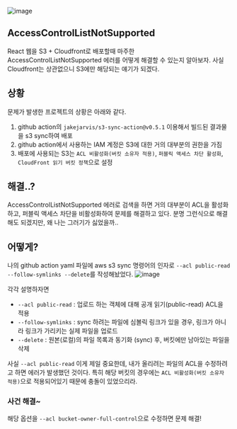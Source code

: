 ![image](https://d1ccleacxg8gcm.cloudfront.net/lhjeong60/images/5h7cc5f54jjd4.png)



## AccessControlListNotSupported
React 웹을 S3 + Cloudfront로 배포할때 마주한 AccessControlListNotSupported 에러를 어떻게 해결할 수 있는지 알아보자.
사실 Cloudfront는 상관없으니 S3에만 해당되는 얘기가 되겠다.

## 상황
문제가 발생한 프로젝트의 상황은 아래와 같다.
1. github action의 `jakejarvis/s3-sync-action@v0.5.1` 이용해서 빌드된 결과물을 s3 sync하여 배포
2. github action에서 사용하는 IAM 계정은 S3에 대한 거의 대부분의 권한을 가짐
3. 배포에 사용되는 S3는 `ACL 비활성화(버킷 소유자 적용)`, `퍼블릭 액세스 차단 활성화`, `CloudFront 읽기 버킷 정책`으로 설정

## 해결..?
AccessControlListNotSupported 에러로 검색을 하면 거의 대부분이 ACL을 활성화하고, 퍼블릭 액세스 차단을 비활성화하여 문제를 해결하고 있다. 분명 그런식으로 해결해도 되겠지만, 왜 나는 그러기가 싫었을까..

## 어떻게?
나의 github action yaml 파일에 aws s3 sync 명령어의 인자로 `--acl public-read --follow-symlinks --delete`를 작성해놨었다.
![image](https://d1ccleacxg8gcm.cloudfront.net/lhjeong60/images/d1jbad5jdb26.png)

각각 설명하자면

- `--acl public-read` : 업로드 하는 객체에 대해 공개 읽기(public-read) ACL을 적용
- `--follow-symlinks` : sync 하려는 파일에 심볼릭 링크가 있을 경우, 링크가 아니라 링크가 가리키는 실제 파일을 업로드
- `--delete` : 원본(로컬)의 파일 목록과 동기화 (sync) 후, 버킷에만 남아있는 파일을 삭제

사실 `--acl public-read` 이게 제일 중요한데, 내가 올리려는 파일의 ACL을 수정하려고 하면 에러가 발생했던 것이다. 특히 해당 버킷의 경우에는 `ACL 비활성화(버킷 소유자 적용)`으로 적용되어있기 때문에 충돌이 있었으리라.
### 사건 해결~
해당 옵션을 `--acl bucket-owner-full-control`으로 수정하면 문제 해결!